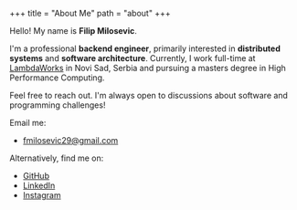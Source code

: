 +++
title = "About Me"
path = "about"
+++

Hello! My name is **Filip Milosevic**. 

I'm a professional **backend engineer**, primarily interested in **distributed systems** and **software architecture**. 
Currently, I work full-time at [LambdaWorks](https://www.lambdaworks.io/) in Novi Sad, Serbia and pursuing a masters degree in High Performance Computing.

Feel free to reach out. I'm always open to discussions about software and programming challenges!

Email me:

- [fmilosevic29@gmail.com](mailto:fmilosevic29@gmail.com)

Alternatively, find me on:

- [GitHub](https://github.com/filipmilo)
- [LinkedIn](https://www.linkedin.com/in/filip-milosevic-740a01207/)
- [Instagram](https://www.instagram.com/milosevicf/)

